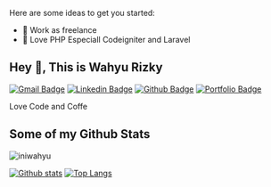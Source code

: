 <!-- **iniwahyu/iniwahyu** is a ✨ _special_ ✨ repository because its `README.md` (this file) appears on your GitHub profile. -->

Here are some ideas to get you started:

- 🔭 Work as freelance
- 🌱 Love PHP Especiall Codeigniter and Laravel
<!-- - 👯 I’m looking to collaborate on 
- 🤔 I’m looking for help with ...
- 💬 Ask me about ...
- 📫 How to reach me: ...
- 😄 Pronouns: ...
- ⚡ Fun fact: ... -->

## Hey 👋, This is Wahyu Rizky
[![Gmail Badge](https://img.shields.io/badge/-wrep17@gmail.com-c14438?style=flat&logo=Gmail&logoColor=white&link=mailto:wrep17@gmail.com)](mailto:wrep17@gmail.com) 
[![Linkedin Badge](https://img.shields.io/badge/-wahyuriz17-0072b1?style=flat&logo=Linkedin&logoColor=white&link=https://www.linkedin.com/in/wahyuriz17/)](https://www.linkedin.com/in/wahyuriz17/) [![Github Badge](https://img.shields.io/badge/-iniwahyu-grey?style=flat&logo=github&logoColor=white&link=https://github.com/iniwahyu/)](https://www.github.com/iniwahyu/) [![Portfolio Badge](https://img.shields.io/badge/portfolio-web-blue?style=flat&link=http://iniwahyu.my.id/)](iniwahyu.my.id/) <p align='left'>Love Code and Coffe</p>
## Some of my Github Stats
<p align=left> <img src=https://komarev.com/ghpvc/?username=iniwahyu alt=iniwahyu /> </p>

[![Github stats](https://github-readme-stats.vercel.app/api?username=iniwahyu&show_icons=true&include_all_commits=true)](https://github.com/iniwahyu/github-readme-stats)
[![Top Langs](https://github-readme-stats.vercel.app/api/top-langs/?username=iniwahyu&layout=compact)](https://github.com/iniwahyu/github-readme-stats)
